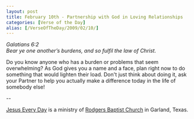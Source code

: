```yaml
---
layout: post
title: February 10th - Partnership with God in Loving Relationships
categories: [Verse of the Day]
alias: [/VerseOfTheDay/2009/02/10/]
---
```


_Galatians 6:2  
Bear ye one another&rsquo;s burdens, and so fulfil the law of
Christ._

Do you know anyone who has a burden or problems that seem
overwhelming? As God gives you a name and a face, plan right now to
do something that would lighten their load. Don't just think about
doing it, ask your Partner to help you actually make a difference
today in the life of somebody else!

 --

<a href=http://jesuseveryday.net>Jesus Every Day</a> is a ministry of <a href=http://rodgersbaptist.net>Rodgers Baptist Church</a> in Garland, Texas.
